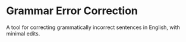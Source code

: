 # Grammar Error Correction
A tool for correcting grammatically incorrect sentences in English, with minimal edits.

